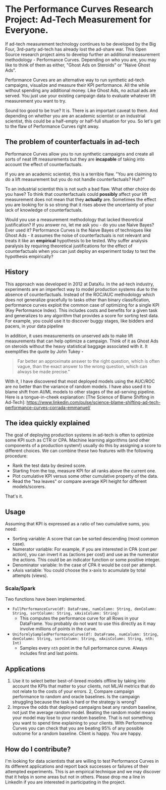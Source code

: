 # The Performance Curves Research Project: Ad-Tech Measurement for Everyone.

If ad-tech measurement technology continues to be developed by
the Big Four, 3rd-party ad-tech has already lost the ad-share war.
This Open Source research project aims to develop further an
additional measurement methodology - Performance Curves. Depending
on who you are, you may like to think of them as either, "Ghost Ads
on Steroids" or "Naive Ghost Ads".

Performance Curves are an alternative way to run synthetic ad-tech
campaigns, visualize and measure their KPI performance. All the while
without spending any additional money. Like Ghost Ads, no actual ads
are served. You just use your existing campaign data to evaluate
whatever lift measurement you want to try.

Sound too good to be true? It is. There is an important caveat to them.
And depending on whether you are an academic scientist or an 
industrial scientist, this could be a half-empty or half-full situation
for you. So let's get to the flaw of Performance Curves right away.

## The problem of counterfactuals in ad-tech

Performance Curves allow you to run synthetic campaigns and create all
sorts of neat lift measurements but they are **incapable** of taking
into account the effect of counterfactuals.

If you are an academic scientist, this is a terrible flaw. "You are claiming
to do a lift measurement but you do not handle counterfactuals? Huh?"

To an industrial scientist this is not such a bad flaw. What other
choice do you have? To think that counterfactuals could **possibly**
affect your lift measurement does not mean that they **actually** are.
Sometimes the effect you are looking for is so strong that it rises
above the uncertainty of your lack of knowledge of counterfactuals.

Would you use a measurement methodology that lacked theoretical
justification? If you answer no, let me ask you - do you use
Naive Bayes? Ever used it? Performance Curves is the Naive Bayes of
techniques like Ghost Ads - it assumes the noise of counterfactuals
is not relevant and treats it like an **empirical** hypothesis
to be tested. Why suffer analysis paralysis by requiring theoretical
justifications for the effect of counterfactuals when you can just 
deploy an experiment today to test the hypothesis empirically?

## History

This approach was developed in 2012 at DataXu. In the ad-tech
industry, experiments are an imperfect way to model production
systems due to the absence of counterfactuals. Instead of the ROC/AUC
methodology which does not generalize gracefully to tasks other than
binary classification, performance curves exploit the common case of
optimizing for a single KPI (Key Performance Index). This includes
costs and benefits for a given task and generalizes to any algorithm
that provides a score for sorting test data. For example, you could
use it to discover buggy stages, like bidders and pacers, in your data
pipeline

In addition, it uses measurements on unserved ads to make lift measurements that can
help optimize a campaign. Think of it as Ghost Ads on steroids without the heavy
statistical baggage associated with it. It exemplifies the quote by John Tukey - 
> Far better an approximate answer to the right question, which is often vague, than 
> the exact answer to the wrong question, which can always be made precise."

With it, I have discovered that most deployed models using the AUC/ROC are no better
than the variance of random models. I have also used it to blame shift from AI/ML models
to other stages of the ad-serving pipeline. Here is a tongue-in-cheek explanation:
[The Science of Blame Shifting in Ad-Tech]: https://www.linkedin.com/pulse/science-blame-shifting-ad-tech-performance-curves-corrada-emmanuel/

## The idea quickly explained

The goal of deploying production systems in ad-tech is often to
optimize some KPI such as CTR or CPA. Machine learning algorithms (and
other components of a production system!) usually do this by assigning
a score to different choices. We can combine these two features with
the following procedure: 
* Rank the test data by desired score. 
* Starting from the top, measure KPI for all ranks above the current
one.
* Plot cumulative KPI versus some other cumulative property of the data.
* Read the "tea leaves" or compare average KPI height for different models/scorers.

That's it.

## Usage

Assuming that KPI is expressed as a ratio of two cumulative sums, you
need: 
* Sorting variable: A score that can be sorted descending (most
common case). 
* Numerator variable: For example, if you are interested
in CPA (cost per action), you can invert it as (actions per cost) and
use as the numerator the actions. This could be an indicator function
or some positive integer. 
* Denominator variable: In the case of CPA
it would be cost per attempt. 
* xAxis variable: You could choose the
x-axis to acumulate by total attempts (views).

### Scala/Spark

Two functions have been implemented.

* `FullPerformanceCurve(df: DataFrame, numColumn: String, denColumn: String, sortColumn: String, xAxisColumn: String)`
  * This computes the performance curve for all Rows in your DataFrame. You probably do not want to use this directly as it may involve millions of points in the curve.
* `UniformlySampledPerformanceCurve(df: DataFrame, numColumn: String, denColumn: String, sortColumn: String, xAxisColumn: String, nth: Int)`
  * Samples every `nth` point in the full performance curve. Always includes first and last points.

## Applications

1. Use it to select better best-of-breed models offline by taking into
account the KPIs that matter to your clients, not ML/AI metrics that
do not relate to the costs of your errors.
2, Compare campaign performance to random and oracle baselines. Is the
campaign struggling because the task is hard or the strategy is wrong?
3. Improve the odds that deployed campaigns beat any random baseline, not just
the average random model. Beating the random model means your model may
lose to your random baseline. That is not something you want to spend
time explaining to your clients. With Performance Curves you can check
that you are beating 95% of any possible outcome for a random baseline.
Client is happy. You are happy.

## How do I contribute?

I'm looking for data scientists that are willing to test Performance Curves
in its different applications and report back successes or failures of their
attempted experiments. This is an empirical technique and we may discover
that it helps in some areas but not in others. Please drop me a line in
LinkedIn if you are interested in participating in the project.


